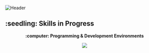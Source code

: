![Header](https://github.com/user-attachments/assets/7a1f150c-c022-43f2-9d38-5618ad899933)
 
<p align=center>
  <h2><b>:seedling: Skills in Progress</b></h2>
</p>

<p align=center>
  <b>:computer: Programming & Development Environments</b>
</p>

<p align=center>
  <img src="https://skillicons.dev/icons?i=cpp,vscode,c,arduino,java,idea,matlab,python,bash,git,linux&theme=light"/>
</p>

<!--

![Header](https://github.com/user-attachments/assets/2e0aae05-9fbb-4b25-840c-443b5d6aa1ee)
- 🔭 I’m currently working on ...
- 🌱 I’m currently learning ...

- 👯 I’m looking to collaborate on ...
- 🤔 I’m looking for help with ...

- 📫 How to reach me: ...
- ⚡ Fun fact: ...

## Let's Connect
<p align="center">
  <a href=""><img src="https://img.icons8.com/bubbles/50/000000/web.png" alt="Website"/></a>
	<a href="mailto:"><img src="https://img.icons8.com/bubbles/50/000000/gmail.png" alt="Gmail"/></a>
	<a href=""><img src="https://img.icons8.com/bubbles/50/000000/github.png" alt="GitHub"/></a>
	<a href=""><img src="https://img.icons8.com/bubbles/50/000000/linkedin.png" alt="LinkedIn"/></a>
</p>


<p align=center>
  <img src="https://skillicons.dev/icons?i=html,css,javascript,bootstrap,figma,illustrator,photoshop,latex,opencv,ros,ubuntu&theme=light"/>
</p>
-->

